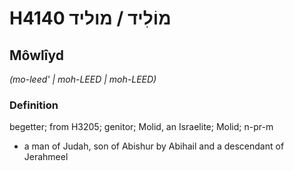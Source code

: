 # H4140 מוֹלִיד / מוליד

## Môwlîyd

_(mo-leed' | moh-LEED | moh-LEED)_

### Definition

begetter; from H3205; genitor; Molid, an Israelite; Molid; n-pr-m

- a man of Judah, son of Abishur by Abihail and a descendant of Jerahmeel
